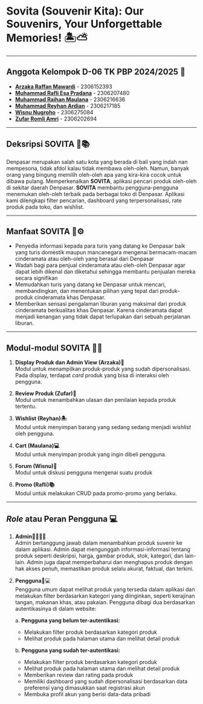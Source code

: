 # Sovita (Souvenir Kita): Our Souvenirs, Your Unforgettable Memories! 🏝️⛅
---

## Anggota Kelompok D-06 TK PBP 2024/2025 🧑
* [**Arzaka Raffan Mawardi**](https://github.com/ArzakaRaffan) - 2306152393
* [**Muhammad Rafli Esa Pradana**](https://github.com/rafliesa) - 2306207480
* [**Muhammad Raihan Maulana**](https://github.com/MaulRai) - 2306216636
* [**Muhammad Reyhan Ardian**](https://github.com/reyhanardian16) - 2306217185
* [**Wisnu Nugroho**](https://github.com/wsnugroho) - 2306275084
* [**Zufar Romli Amri**](https://github.com/zufarra) - 2306202694

---
## Deksripsi SOVITA 🏪📚
   Denpasar merupakan salah satu kota yang berada di bali yang indah nan mempesona, tidak afdol kalau tidak membawa oleh-oleh. Namun, banyak orang yang bingung memilih oleh-oleh apa yang kira-kira cocok untuk dibawa pulang. Memperkenalkan **SOVITA**, aplikasi pencari produk oleh-oleh di sekitar daerah Denpasar. **SOVITA** membantu pengguna-pengguna menemukan oleh-oleh terbaik pada berbagai toko di Denpasar. Aplikasi kami dilengkapi filter pencarian, dashboard yang terpersonalisasi, rate produk pada toko, dan wishlist.
   
---
## Manfaat SOVITA 🤖⚙️

* Penyedia informasi kepada para turis yang datang ke Denpasar baik yang turis domestik maupun mancanegara mengenai bermacam-macam cinderamata atau oleh-oleh yang berasal dari Denpasar
* Wadah bagi para penjual cinderamata atau oleh-oleh Denpasar agar dapat lebih dikenal dan diketahui sehingga membantu penjualan mereka secara signifikan
* Memudahkan turis yang datang ke Denpasar untuk mencari, membandingkan, dan menentukan pilihan yang tepat dari produk-produk cinderamata khas Denpasar.
* Memberikan sensasi pengalaman liburan yang maksimal dari produk cinderamata berkualitas khas Denpasar. Karena cinderamata dapat menjadi kenangan yang tidak dapat terlupakan dari sebuah perjalanan liburan.

---
## Modul-modul SOVITA 📢📌

1. **Display Produk dan Admin View (Arzaka)🥼**\
Modul untuk menampilkan produk-produk yang sudah dipersonalisasi. Pada display, terdapat <em>card</em> produk yang bisa di interaksi oleh pengguna.

2. **Review Produk (Zufar)🔗**\
Modul untuk menambahkan ulasan dan penilaian kepada produk tertentu.

3. **Wishlist (Reyhan)🏝️**\
Modul untuk menyimpan barang yang sedang sedang menjadi <em>wishlist</em> oleh pengguna.

4. **Cart (Maulana)💻**\
Modul untuk menyimpan produk yang ingin dibeli pengguna.

5. **Forum (Wisnu)📢**\
Modul untuk diskusi pengguna mengenai suatu produk

6. **Promo (Rafli)📚**\
Modul untuk melakukan CRUD pada promo-promo yang berlaku.

---
## _Role_ atau Peran Pengguna 💻

1. **Admin**🧑‍💻👨‍💻\
   Admin bertanggung jawab dalam menambahkan produk suvenir ke dalam aplikasi. Admin dapat mengunggah informasi-informasi tentang produk seperti deskripsi, harga, gambar produk, stok, kategori, dan lain-lain. Admin juga dapat memperbaharui dan menghapus produk dengan hak akses penuh, memastikan produk selalu akurat, faktual, dan terkini.

2. **Pengguna**🥷💻\
Pengguna umum dapat melihat produk yang tersedia dalam aplikasi dan melakukan filter berdasarkan kategori yang diinginkan, seperti kerajinan tangan, makanan khas, atau pakaian. Pengguna dibagi dua berdasarkan autentikasinya di dalam website:


   a. **Pengguna yang belum ter-autentikasi:**
      - Melakukan filter produk berdasarkan kategori produk
      - Melihat produk pada halaman utama dan melihat detail produk


   b. **Pengguna yang sudah ter-autentikasi:**
      - Melakukan filter produk berdasarkan kategori produk
      - Melihat produk pada halaman utama dan melihat detail produk
      - Memberikan review dan rating pada produk
      - Memiliki dashboard yang sudah dipersonalisasi berdasarkan data preferensi yang dimasukkan saat registrasi akun
      - Membuka profil akun yang berisi data-data pribadi

